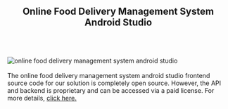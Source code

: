 <h2 style="text-align:center">Online Food Delivery Management System Android Studio</h2><br/><br/>

![online food delivery management system android studio](https://admin.ninjascode.com/wp-content/uploads/2025/repoImages/Gray/16.webp) <br/><br/>The online food delivery management system android studio frontend source code for our solution is completely open source. However, the API and backend is proprietary and can be accessed via a paid license. For more details, <a href="https://enatega.com/?utm_source=github&utm_medium=repo&utm_campaign=gray-online-food-delivery-management-system-android-studio" target="_blank">click here.</a>
